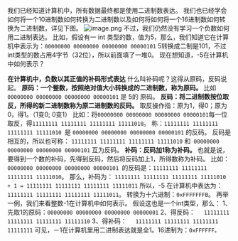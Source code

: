 我们已经知道计算机中，所有数据最终都是使用二进制数表达。
我们也已经学会如何将一个10进制数如何转换为二进制数以及如何将如何将一个16进制数如何转换为二进制数，详见下图。
![image.png](http://upload-images.jianshu.io/upload_images/5786888-16796a0a4835a7af.png?imageMogr2/auto-orient/strip%7CimageView2/2/w/1240)
不过，我们仍然没有学习一个负数如何用二进制表达。
比如，假设有一 int 类型的数，值为5，那么，我们知道它在计算机中表示为：`00000000 00000000 00000000 00000101`
5转换成二制是101，不过int类型的数占用4字节（32位），所以前面填了一堆0。
现在想知道，-5在计算机中如何表示？

**在计算机中，负数以其正值的补码形式表达**
什么叫补码呢？这得从原码，反码说起。
**原码：一个整数，按照绝对值大小转换成的二进制数，称为原码。**
比如 `00000000 00000000 00000000 00000101` 是 5的 原码。
**反码：将二进制数按位取反，所得的新二进制数称为原二进制数的反码。**
取反操作指：原为1，得0；原为0，得1。（1变0; 0变1）
比如：将`00000000 00000000 00000000 00000101`每一位取反，得`11111111 11111111 11111111 11111010`。
称：`11111111 11111111 11111111 11111010 `是 `00000000 00000000 00000000 00000101` 的反码。
反码是相互的，所以也可称：
`11111111 11111111 11111111 11111010` 和` 00000000 00000000 00000000 00000101` 互为反码。
**补码：反码加1称为补码。**
也就是说，要得到一个数的补码，先得到反码，然后将反码加上1，所得数称为补码。
比如：`00000000 00000000 00000000 00000101 `的反码是：`11111111 11111111 11111111 11111010`。
那么，补码为：
`11111111 11111111 11111111 11111010 + 1 = 11111111 11111111 11111111 11111011`
所以，-5 在计算机中表达为：`11111111 11111111 11111111 11111011`。
转换为十六进制：`0xFFFFFFFB`。
再举一例，我们来看整数-1在计算机中如何表示。
假设这也是一个int类型，那么：
1、先取1的原码：`00000000 00000000 00000000 00000001`
2、得反码：&nbsp;&nbsp;&nbsp;&nbsp; `11111111 11111111 11111111 11111110`
3、得补码：&nbsp;&nbsp;&nbsp;&nbsp; `11111111 11111111 11111111 11111111`
可见，－1在计算机里用二进制表达就是全1。16进制为：`0xFFFFFF。`
